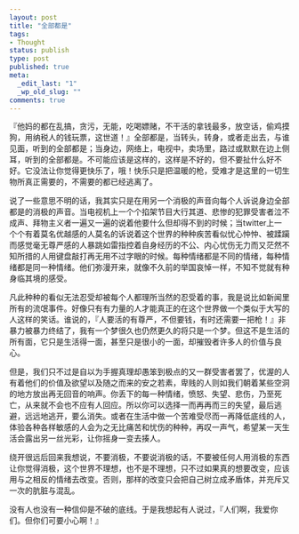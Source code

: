 ```yaml
---
layout: post
title: "全部都是"
tags:
- Thought
status: publish
type: post
published: true
meta:
  _edit_last: "1"
  _wp_old_slug: ""
comments: true
---
```

『他妈的都在乱搞，贪污，无能，吃喝嫖赌，不干活的拿钱最多，放空话，偷鸡摸狗，用纳税人的钱玩票，这世道！』全部都是，当转头，转身，或者走出去，与谁见面，听到的全部都是；当身边，网络上，电视中，卖场里，路过或默默在边上侧耳，听到的全部都是。不可能应该是这样的，这样是不好的，但不要扯什么好不好。它没法让你觉得更快乐了，哦！快乐只是把温暖的枪，受难才是这里的一切生物所真正需要的，不需要的都已经逃离了。

说了一些意思不明的话，我其实只是在用另一个消极的声音向每个人诉说身边全部都是的消极的声音。当电视机上一个个掐架节目大行其道、悲惨的犯罪受害者泣不成声、拜物主义者一遍又一遍的说着他要什么但却得不到的时候；当twitter上一个个有着莫名优越感的人莫名的诉说着这个世界的种种疾苦看似忧心忡忡、被蹂躏而感觉毫无尊严感的人暴跳如雷指控着自身经历的不公、内心忧伤无力而又茫然不知所措的人用键盘敲打再无用不过字眼的时候。每种情绪都是不同的情绪，每种情绪都是同一种情绪。他们弥漫开来，就像不久前的举国哀悼一样，不知不觉就有种身临其境的感受。

凡此种种的看似无法忍受却被每个人都理所当然的忍受着的事，我是说比如新闻里所有的流氓事件。好像只有有力量的人才能真正的在这个世界做一个类似于大写的人这样的笑话。谁说的，『人要活的有尊严，不但要钱，有时还需要一把枪！』非暴力被暴力终结了，我有一个梦很久也仍然更久的将只是一个梦。但这不是生活的所有面，它只是生活得一面，甚至只是很小的一面，却摧毁者许多人的价值与良心。

但是，我们只不过是自以为手握真理却愚笨到极点的又一群受害者罢了，优渥的人有着他们的价值及欲望以及随之而来的安之若素，卑贱的人则如我们朝着某些空洞的地方放出再无回音的响声。你丢下的每一种情绪，愤怒、失望、悲伤，乃至死亡，从来就不会也不应有人回应。所以你可以选择一而再再而三的失望，最后逃避，远远地逃开，要么消失。或者在生活中做一个苦难受尽而一再降低底线的人，体验各种各样敏感的人会为之无比痛苦和忧伤的种种，再叹一声气，希望某一天生活会露出另一丝光彩，让你摇身一变去揍人。

绕开很远后回来我想说，不要消极，不要说消极的话，不要被任何人用消极的东西让你觉得消极，这个世界不理想，也不是不理想，只不过如果真的想要改变，应该用与之相反的情绪去改变。否则，那样的改变只会把自己树立成矛盾体，并充斥又一次的肮脏与混乱。

没有人也没有一种信仰是不破的底线。于是我想起有人说过，『人们啊，我爱你们。但你们可要小心啊！』

